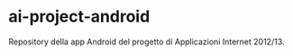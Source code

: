 ai-project-android
==================

Repository della app Android del progetto di Applicazioni Internet 2012/13.
